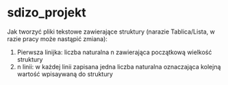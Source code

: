 # sdizo_projekt

Jak tworzyć pliki tekstowe zawierające struktury (narazie Tablica/Lista, w razie pracy może nastąpić zmiana):
1. Pierwsza linijka: liczba naturalna n zawierająca początkową wielkość struktury
2. n linii: w każdej linii zapisana jedna liczba naturalna oznaczająca kolejną wartość wpisaywaną do struktury